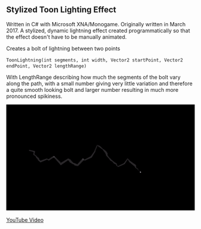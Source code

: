 ## Stylized Toon Lighting Effect ##
Written in C# with Microsoft XNA/Monogame. Originally written in March 2017. 
A stylized, dynamic lightning effect created programmatically so that the effect doesn't have to be manually animated.

Creates a bolt of lightning between two points

    ToonLightning(int segments, int width, Vector2 startPoint, Vector2 endPoint, Vector2 lengthRange)

With LengthRange describing how much the segments of the bolt vary along the path, with a small number giving very little variation and therefore a quite smooth looking bolt and larger number resulting in much more pronounced spikiness. 

![Animation of the lightning](https://github.com/GryffDavid/READMEImages/blob/master/StylizedLightning/StylizedLightningAnimation.gif)

[YouTube Video](https://youtu.be/Vw5ROUqf0Dk)
